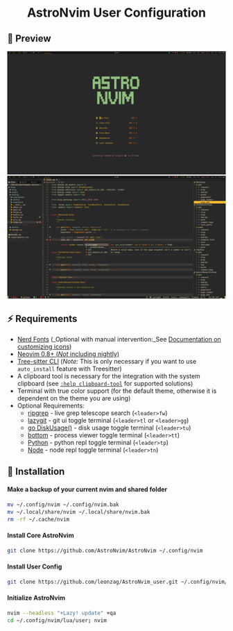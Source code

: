 <h1 align="center">
    AstroNvim User Configuration
</h1>

## :star2: Preview

![Dashboard Preview Image](./img/astronvim-user-preview-1.png)
![Coding Preview Image](./img/astronvim-user-preview-2.png)

## :zap: Requirements

- [Nerd Fonts](https://www.nerdfonts.com/font-downloads) (_Optional with manual intervention:_See [Documentation on customizing icons](https://astronvim.com/Recipes/icons))
- [Neovim 0.8+ (_Not_ including nightly)](https://github.com/neovim/neovim/releases/tag/stable)
- [Tree-sitter CLI](https://github.com/tree-sitter/tree-sitter/blob/master/cli/README.md)
(_Note:_ This is only necessary if you want to use `auto_install` feature with Treesitter)
- A clipboard tool is necessary for the integration with the system clipboard
(see [`:help clipboard-tool`](https://neovim.io/doc/user/provider.html#clipboard-tool) for supported solutions)
- Terminal with true color support (for the default theme, otherwise it is dependent on the theme you are using)
- Optional Requirements:
  - [ripgrep](https://github.com/BurntSushi/ripgrep) - live grep telescope search (`<leader>fw`)
  - [lazygit](https://github.com/jesseduffield/lazygit) - git ui toggle terminal (`<leader>tl` or `<leader>gg`)
  - [go DiskUsage()](https://github.com/dundee/gdu) - disk usage toggle terminal (`<leader>tu`)
  - [bottom](https://github.com/ClementTsang/bottom) - process viewer toggle terminal (`<leader>tt`)
  - [Python](https://www.python.org/) - python repl toggle terminal (`<leader>tp`)
  - [Node](https://nodejs.org/en/) - node repl toggle terminal (`<leader>tn`)

## :hammer: Installation

#### Make a backup of your current nvim and shared folder

```bash
mv ~/.config/nvim ~/.config/nvim.bak
mv ~/.local/share/nvim ~/.local/share/nvim.bak
rm -rf ~/.cache/nvim
```

#### Install Core AstroNvim

```bash
git clone https://github.com/AstroNvim/AstroNvim ~/.config/nvim
```

#### Install User Config

```bash
git clone https://github.com/leonzag/AstroNvim_user.git ~/.config/nvim/lua/user
```

#### Initialize AstroNvim

```bash
nvim --headless "+Lazy! update" +qa
cd ~/.config/nvim/lua/user; nvim
```
